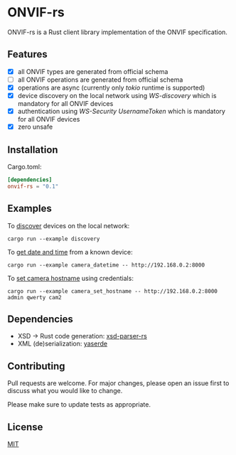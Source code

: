 # ONVIF-rs

ONVIF-rs is a Rust client library implementation of the ONVIF specification.

## Features

- [x] all ONVIF types are generated from official schema
- [ ] all ONVIF operations are generated from official schema
- [x] operations are async (currently only _tokio_ runtime is supported)
- [x] device discovery on the local network using _WS-discovery_ which is mandatory for all ONVIF devices
- [x] authentication using _WS-Security UsernameToken_ which is mandatory for all ONVIF devices
- [x] zero unsafe

## Installation

Cargo.toml:
```toml
[dependencies]
onvif-rs = "0.1"
```

## Examples
To [discover](examples/discovery.rs) devices on the local network:
```shell script
cargo run --example discovery
```

To [get date and time](examples/camera_datetime.rs) from a known device:
```shell script
cargo run --example camera_datetime -- http://192.168.0.2:8000
```

To [set camera hostname](examples/camera_set_hostname.rs) using credentials:
```shell script
cargo run --example camera_set_hostname -- http://192.168.0.2:8000 admin qwerty cam2
```

## Dependencies
- XSD -> Rust code generation: [xsd-parser-rs](https://github.com/lumeohq/xsd-parser-rs)
- XML (de)serialization: [yaserde](https://github.com/media-io/yaserde)

## Contributing
Pull requests are welcome. For major changes, please open an issue first to discuss what you would like to change.

Please make sure to update tests as appropriate.

## License
[MIT](LICENSE)
